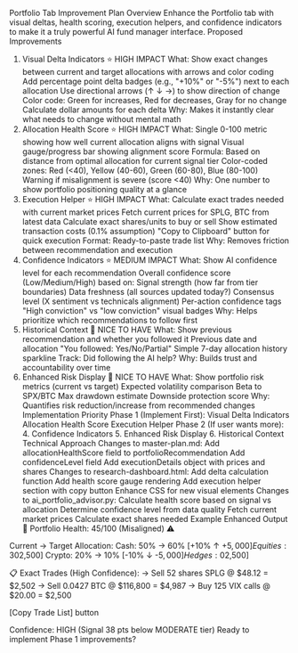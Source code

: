 Portfolio Tab Improvement Plan
Overview
Enhance the Portfolio tab with visual deltas, health scoring, execution helpers, and confidence indicators to make it a truly powerful AI fund manager interface.
Proposed Improvements
1. Visual Delta Indicators ⭐ HIGH IMPACT
What: Show exact changes between current and target allocations with arrows and color coding
Add percentage point delta badges (e.g., "+10%" or "-5%") next to each allocation
Use directional arrows (↑ ↓ →) to show direction of change
Color code: Green for increases, Red for decreases, Gray for no change
Calculate dollar amounts for each delta
Why: Makes it instantly clear what needs to change without mental math
2. Allocation Health Score ⭐ HIGH IMPACT
What: Single 0-100 metric showing how well current allocation aligns with signal
Visual gauge/progress bar showing alignment score
Formula: Based on distance from optimal allocation for current signal tier
Color-coded zones: Red (<40), Yellow (40-60), Green (60-80), Blue (80-100)
Warning if misalignment is severe (score <40)
Why: One number to show portfolio positioning quality at a glance
3. Execution Helper ⭐ HIGH IMPACT
What: Calculate exact trades needed with current market prices
Fetch current prices for SPLG, BTC from latest data
Calculate exact shares/units to buy or sell
Show estimated transaction costs (0.1% assumption)
"Copy to Clipboard" button for quick execution
Format: Ready-to-paste trade list
Why: Removes friction between recommendation and execution
4. Confidence Indicators ⭐ MEDIUM IMPACT
What: Show AI confidence level for each recommendation
Overall confidence score (Low/Medium/High) based on:
Signal strength (how far from tier boundaries)
Data freshness (all sources updated today?)
Consensus level (X sentiment vs technicals alignment)
Per-action confidence tags
"High conviction" vs "low conviction" visual badges
Why: Helps prioritize which recommendations to follow first
5. Historical Context 🔵 NICE TO HAVE
What: Show previous recommendation and whether you followed it
Previous date and allocation
"You followed: Yes/No/Partial"
Simple 7-day allocation history sparkline
Track: Did following the AI help?
Why: Builds trust and accountability over time
6. Enhanced Risk Display 🔵 NICE TO HAVE
What: Show portfolio risk metrics (current vs target)
Expected volatility comparison
Beta to SPX/BTC
Max drawdown estimate
Downside protection score
Why: Quantifies risk reduction/increase from recommended changes
Implementation Priority
Phase 1 (Implement First):
Visual Delta Indicators
Allocation Health Score
Execution Helper
Phase 2 (If user wants more): 4. Confidence Indicators 5. Enhanced Risk Display 6. Historical Context
Technical Approach
Changes to master-plan.md:
Add allocationHealthScore field to portfolioRecommendation
Add confidenceLevel field
Add executionDetails object with prices and shares
Changes to research-dashboard.html:
Add delta calculation function
Add health score gauge rendering
Add execution helper section with copy button
Enhance CSS for new visual elements
Changes to ai_portfolio_advisor.py:
Calculate health score based on signal vs allocation
Determine confidence level from data quality
Fetch current market prices
Calculate exact shares needed
Example Enhanced Output
💼 Portfolio Health: 45/100 (Misaligned) ⚠️

Current → Target Allocation:
Cash:     50% → 60% [+10% ↑ +$5,000]
Equities: 30% → 25% [-5% ↓ -$2,500]
Crypto:   20% → 10% [-10% ↓ -$5,000]
Hedges:    0% →  5% [+5% ↑ +$2,500]

📋 Exact Trades (High Confidence):
→ Sell 52 shares SPLG @ $48.12 = $2,502
→ Sell 0.0427 BTC @ $116,800 = $4,987
→ Buy 125 VIX calls @ $20.00 = $2,500

[Copy Trade List] button

Confidence: HIGH (Signal 38 pts below MODERATE tier)
Ready to implement Phase 1 improvements?